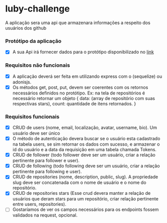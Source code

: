 # luby-challenge

A aplicação sera uma api que armazenara informações a respeito dos usuários dos github

### Protótipo da aplicação

- [x] A sua Api irá fornecer dados para o protótipo disponibilizado no [link](https://xd.adobe.com/view/1798f30c-7746-444c-bffa-91b29835eef5-42cb/ 'Protótipo')

### Requisitos não funcionais

- [x] A aplicação deverá ser feita em utilizando express com o (sequelize) ou adonisjs.
- [x] Os métodos get, post, put, devem ser coerentes com os retornos necessários definidos no protótipo. Ex: na tela de repositórios é necessário retornar um objeto {
      data: (array de repositório com suas respectivas stars),
      count: quantidade de itens retornados.
      }

### Requisitos funcionais

- [x] CRUD de users (nome, email, localização, avatar, username, bio). Um usuário deve ser único
- [x] O método de autenticação devera buscar se o usuário esta cadastrado na tabela users, se sim retornar os dados com sucesso, e armazenar o id do usuário e a data da requisição em uma tabela chamada Tokens.
- [x] CRUD de follower (todo follower deve ser um usuário, criar a relação pertinente para follower e user).
- [x] CRUD de following (todo following deve ser um usuário, criar a relação pertinente para following e user).
- [x] CRUD de repositories (nome, description, public, slug). A propriedade slug deve ser concatenada com o nome de usuário e o nome do repositório.
- [x] CRUD de repositories stars (Esse crud devera manter a relação de usuários que deram stars para um repositório, criar relação pertinente entre users, repositories).
- [ ] Gostaríamos de ver os campos necessários para os endpoints fossem validados na request, opcional.